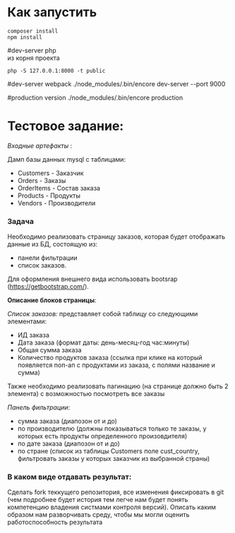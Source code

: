 # Как запустить 

    composer install 
    npm install 
    
#dev-server php  
из корня проекта 

    php -S 127.0.0.1:8000 -t public
    
    
    
#dev-server webpack 
    ./node_modules/.bin/encore dev-server --port 9000
     
#production version 
    ./node_modules/.bin/encore production
    
    

# Тестовое задание:

_Входные артефакты_ :

Дамп базы данных mysql c таблицами:
- Customers - Заказчик
- Orders - Заказы
- OrderItems - Состав заказа
- Products - Продукты
- Vendors - Производители

### Задача

Необходимо реализовать страницу заказов, которая будет отображать данные из БД, состоящую из:
- панели фильтрации
- список заказов. 

Для оформления внешнего вида использовать bootsrap (https://getbootstrap.com/).

**Описание блоков страницы**:

*Cписок заказов:*
представляет собой таблицу со следующими элементами:
- ИД заказа
- Дата заказа (формат даты: день-месяц-год час:минуты)
- Общая сумма заказа
- Количество продуктов заказа (ссылка при клике на который появляется поп-ап с продуктами из заказа, с полями название и сумма)

Также необходимо реализовать пагинацию (на странице должно быть 2 элемента) с возможностью посмотреть все заказы

*Панель фильтрации*:
- сумма заказа (диапозон от и до)
- по производителю (должны показываться только те заказы, у которых есть продукты определенного произовдителя)
- по дате заказа (диапозон от и до)
- по стране (список из таблицы Customers поле cust_country, фильтровать заказы у которых заказчик из выбранной страны)

### В каком виде отдавать результат:
Сделать fork теккущего репозитория, все изменения фиксировать в git (чем подробнее будет история тем легче нам будет понять компетенцию владения систмами контроля версий). Описать каким образом нам разворчивать среду, чтобы мы могли оценить работоспособность результата

